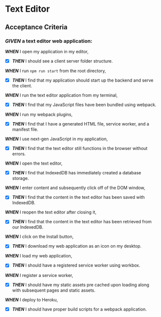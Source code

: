 # Text Editor

## Acceptance Criteria

### ***GIVEN*** a text editor web application:
***WHEN*** I open my application in my editor,
- [x] ***THEN*** I should see a client server folder structure.

***WHEN*** I run `npm run start` from the root directory,
- [x] ***THEN*** I find that my application should start up the backend and serve the client.

***WHEN*** I run the text editor application from my terminal,
- [x] ***THEN*** I find that my JavaScript files have been bundled using webpack.

***WHEN*** I run my webpack plugins,
- [x] ***THEN*** I find that I have a generated HTML file, service worker, and a manifest file.

***WHEN*** I use next-gen JavaScript in my application,
- [x] ***THEN*** I find that the text editor still functions in the browser without errors.

***WHEN*** I open the text editor,
- [x] ***THEN*** I find that IndexedDB has immediately created a database storage.

***WHEN*** I enter content and subsequently click off of the DOM window,
- [x] ***THEN*** I find that the content in the text editor has been saved with IndexedDB.

***WHEN*** I reopen the text editor after closing it,
- [x] ***THEN*** I find that the content in the text editor has been retrieved from our IndexedDB.

***WHEN*** I click on the Install button,
- [x] ***THEN*** I download my web application as an icon on my desktop.

***WHEN*** I load my web application,
- [x] ***THEN*** I should have a registered service worker using workbox.

***WHEN*** I register a service worker,
- [x] ***THEN*** I should have my static assets pre cached upon loading along with subsequent pages and static assets.

***WHEN*** I deploy to Heroku,
- [x] ***THEN*** I should have proper build scripts for a webpack application.